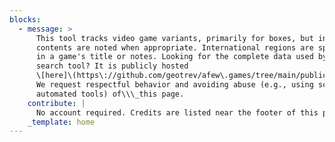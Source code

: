 ```yaml
---
blocks:
  - message: >
      This tool tracks video game variants, primarily for boxes, but inner
      contents are noted when appropriate. International regions are specified
      in a game's title or notes. Looking for the complete data used by this
      search tool? It is publicly hosted
      \[here]\(https\://github.com/geotrev/afew\.games/tree/main/public/collections/games).
      We request respectful behavior and avoiding abuse (e.g., using scripts and
      automated tools) of\\\_this page.
    contribute: |
      No account required. Credits are listed near the footer of this page.
    _template: home
---
```

